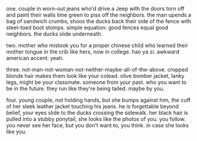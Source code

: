 <!--
.. title: The four people you meet by the pond
.. slug: the-four-people-you-meet-by-the-pond
.. date: 2024-10-05 15:49:49 UTC-04:00
.. tags: strangers,home,musings on an ordinary day
.. category: freeform
.. link: 
.. description: 
.. type: text
-->

one. couple in worn-out jeans who'd drive a Jeep with the doors 
torn off and paint their walls lime green to piss off the neighbors. 
the man upends a bag of sandwich crumbs, shoos the ducks back their 
side of the fence with steel-toed boot stomps. simple equation: good 
fences equal good neighbors. the ducks slide underneath. 

two. mother who mistook you for a proper chinese child who learned 
their mother tongue in the crib like hers, now in college. hao ya zi. 
awkward american accent: yeah. 

three. not-man-not-woman-not-neither-maybe-all-of-the-above. cropped 
blonde hair makes them look like your colead. olive bomber jacket, lanky 
legs, might be your classmate. someone from your past. who you want to 
be in the future. they run like they're being tailed. maybe by you.

four. young couple, not holding hands, but she bumps against him, the cuff 
of her sleek leather jacket touching his jeans. he is forgettable beyond 
belief, your eyes slide to the ducks crossing the sidewalk. her black hair 
is pulled into a stubby ponytail, she looks like the photos of you. you 
follow. you never see her face, but you don't want to, you think. in case 
she looks like you.
